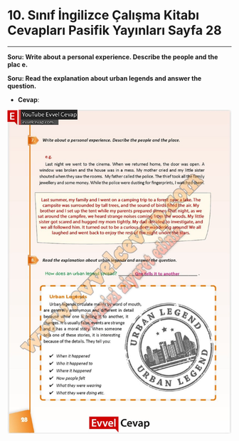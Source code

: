 # 10. Sınıf İngilizce Çalışma Kitabı Cevapları Pasifik Yayınları Sayfa 28

---

**Soru: Write about a personal experience. Describe the people and the plac e.**

**Soru: Read the explanation about urban legends and answer the question.**

-   **Cevap**:

![Image 1](./image_1.jpg)